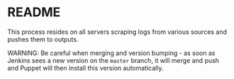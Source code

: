 README
======

This process resides on all servers scraping logs from various sources and pushes them to outputs.

WARNING: Be careful when merging and version bumping - as soon as Jenkins sees a new version on the `master` branch, it will merge and push and Puppet will then install this version automatically.

